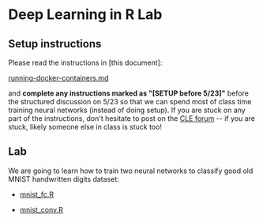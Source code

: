 # Deep Learning in R Lab

## Setup instructions

Please read the instructions in [this document]:

[running-docker-containers.md](running-docker-containers.md)

and **complete any instructions marked as "[SETUP before 5/23]"** before the structured discussion on 5/23 so that we can spend most of class time training neural networks (instead of doing setup). If you are stuck on any part of the instructions, don't hesitate to post on the [CLE forum](https://courses.ucsf.edu/mod/forum/view.php?id=546441) -- if you are stuck, likely someone else in class is stuck too! 

## Lab

We are going to learn how to train two neural networks to classify good old MNIST handwritten digits dataset:

- [mnist_fc.R](mnist_fc.R)

- [mnist_conv.R](mnist_conv.R)

